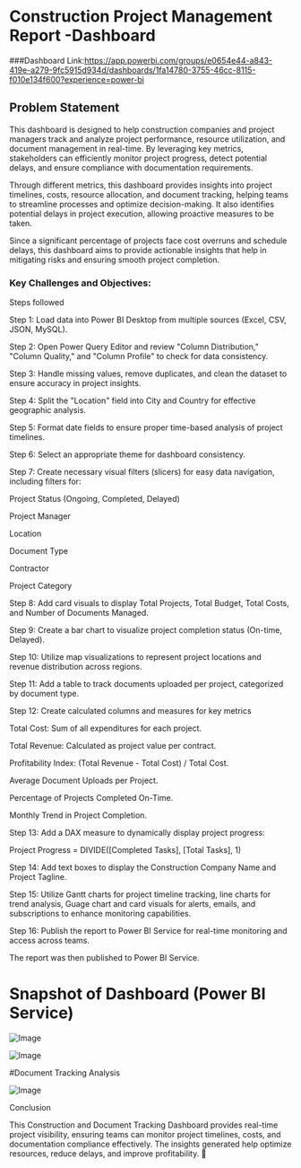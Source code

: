 # Construction Project Management Report  -Dashboard

###Dashboard Link:https://app.powerbi.com/groups/e0654e44-a843-419e-a279-9fc5915d934d/dashboards/1fa14780-3755-46cc-8115-f010e134f600?experience=power-bi

## Problem Statement

 This dashboard is designed to help construction companies and project managers track and analyze project performance, resource utilization, and document management in real-time. By leveraging key metrics, stakeholders can efficiently monitor project progress, detect potential delays, and ensure compliance with documentation requirements.

Through different metrics, this dashboard provides insights into project timelines, costs, resource allocation, and document tracking, helping teams to streamline processes and optimize decision-making. It also identifies potential delays in project execution, allowing proactive measures to be taken.

Since a significant percentage of projects face cost overruns and schedule delays, this dashboard aims to provide actionable insights that help in mitigating risks and ensuring smooth project completion.

### Key Challenges and Objectives:
Steps followed

Step 1: Load data into Power BI Desktop from multiple sources (Excel, CSV, JSON, MySQL).

Step 2: Open Power Query Editor and review "Column Distribution," "Column Quality," and "Column Profile" to check for data consistency.

Step 3: Handle missing values, remove duplicates, and clean the dataset to ensure accuracy in project insights.

Step 4: Split the "Location" field into City and Country for effective geographic analysis.

Step 5: Format date fields to ensure proper time-based analysis of project timelines.

Step 6: Select an appropriate theme for dashboard consistency.

Step 7: Create necessary visual filters (slicers) for easy data navigation, including filters for:

Project Status (Ongoing, Completed, Delayed)

Project Manager

Location

Document Type

Contractor

Project Category

Step 8: Add card visuals to display Total Projects, Total Budget, Total Costs, and Number of Documents Managed.

Step 9: Create a bar chart to visualize project completion status (On-time, Delayed).

Step 10: Utilize map visualizations to represent project locations and revenue distribution across regions.

Step 11: Add a table to track documents uploaded per project, categorized by document type.

Step 12: Create calculated columns and measures for key metrics

Total Cost: Sum of all expenditures for each project.

Total Revenue: Calculated as project value per contract.

Profitability Index: (Total Revenue - Total Cost) / Total Cost.

Average Document Uploads per Project.

Percentage of Projects Completed On-Time.

Monthly Trend in Project Completion.

Step 13: Add a DAX measure to dynamically display project progress:

Project Progress = DIVIDE([Completed Tasks], [Total Tasks], 1)

Step 14: Add text boxes to display the Construction Company Name and Project Tagline.

Step 15: Utilize Gantt charts for project timeline tracking, line charts for trend analysis, Guage chart and card visuals for alerts, emails, and subscriptions to enhance monitoring capabilities.

Step 16: Publish the report to Power BI Service for real-time monitoring and access across teams.


 The report was then published to Power BI Service.
 
# Snapshot of Dashboard (Power BI Service)
![Image](https://github.com/user-attachments/assets/290d612d-0f41-478d-99f2-595c196d40af)




![Image](https://github.com/user-attachments/assets/d1f302ca-4d3a-4282-b55c-885dda7f45d3)


#Document Tracking Analysis

![Image](https://github.com/user-attachments/assets/bf476edf-0ea2-42a7-a2d8-ed908d1e3227)



Conclusion

This Construction and Document Tracking Dashboard provides real-time project visibility, ensuring teams can monitor project timelines, costs, and documentation compliance effectively. The insights generated help optimize resources, reduce delays, and improve profitability. 🚀








